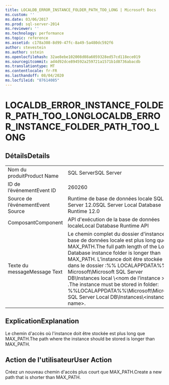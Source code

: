```yaml
---
title: LOCALDB_ERROR_INSTANCE_FOLDER_PATH_TOO_LONG | Microsoft Docs
ms.custom: ''
ms.date: 03/06/2017
ms.prod: sql-server-2014
ms.reviewer: ''
ms.technology: performance
ms.topic: reference
ms.assetid: c178a308-8d99-47fc-8a49-5a480dc592f6
author: stevestein
ms.author: sstein
ms.openlocfilehash: 32ae8ebe102008d08a6059328ed57cd118ece019
ms.sourcegitcommit: ad4d92dce894592a259721a1571b1d8736abacdb
ms.translationtype: MT
ms.contentlocale: fr-FR
ms.lasthandoff: 08/04/2020
ms.locfileid: "87614085"
---
```

# <a name="localdb_error_instance_folder_path_too_long"></a><span data-ttu-id="82286-102">LOCALDB_ERROR_INSTANCE_FOLDER_PATH_TOO_LONG</span><span class="sxs-lookup"><span data-stu-id="82286-102">LOCALDB_ERROR_INSTANCE_FOLDER_PATH_TOO_LONG</span></span>
    
## <a name="details"></a><span data-ttu-id="82286-103">Détails</span><span class="sxs-lookup"><span data-stu-id="82286-103">Details</span></span>  
  
|||  
|-|-|  
|<span data-ttu-id="82286-104">Nom du produit</span><span class="sxs-lookup"><span data-stu-id="82286-104">Product Name</span></span>|<span data-ttu-id="82286-105">SQL Server</span><span class="sxs-lookup"><span data-stu-id="82286-105">SQL Server</span></span>|  
|<span data-ttu-id="82286-106">ID de l’événement</span><span class="sxs-lookup"><span data-stu-id="82286-106">Event ID</span></span>|<span data-ttu-id="82286-107">260</span><span class="sxs-lookup"><span data-stu-id="82286-107">260</span></span>|  
|<span data-ttu-id="82286-108">Source de l’événement</span><span class="sxs-lookup"><span data-stu-id="82286-108">Event Source</span></span>|<span data-ttu-id="82286-109">Runtime de base de données locale SQL Server 12.0</span><span class="sxs-lookup"><span data-stu-id="82286-109">SQL Server Local Database Runtime 12.0</span></span>|  
|<span data-ttu-id="82286-110">Composant</span><span class="sxs-lookup"><span data-stu-id="82286-110">Component</span></span>|<span data-ttu-id="82286-111">API d'exécution de la base de données locale</span><span class="sxs-lookup"><span data-stu-id="82286-111">Local Database Runtime API</span></span>|  
|<span data-ttu-id="82286-112">Texte du message</span><span class="sxs-lookup"><span data-stu-id="82286-112">Message Text</span></span>|<span data-ttu-id="82286-113">Le chemin complet du dossier d'instance de base de données locale est plus long que MAX_PATH.</span><span class="sxs-lookup"><span data-stu-id="82286-113">The full path length of the Local Database instance folder is longer than MAX_PATH.</span></span> <span data-ttu-id="82286-114">L’instance doit être stockée dans le dossier :%% LOCALAPPDATA%% \ Microsoft\Microsoft SQL Server DB\Instances local \\<nom de l’instance \> .</span><span class="sxs-lookup"><span data-stu-id="82286-114">The instance must be stored in folder: %%LOCALAPPDATA%%\Microsoft\Microsoft SQL Server Local DB\Instances\\<instance name\>.</span></span>|  
  
## <a name="explanation"></a><span data-ttu-id="82286-115">Explication</span><span class="sxs-lookup"><span data-stu-id="82286-115">Explanation</span></span>  
 <span data-ttu-id="82286-116">Le chemin d'accès où l'instance doit être stockée est plus long que MAX_PATH.</span><span class="sxs-lookup"><span data-stu-id="82286-116">The path where the instance should be stored is longer than MAX_PATH.</span></span>  
  
## <a name="user-action"></a><span data-ttu-id="82286-117">Action de l'utilisateur</span><span class="sxs-lookup"><span data-stu-id="82286-117">User Action</span></span>  
 <span data-ttu-id="82286-118">Créez un nouveau chemin d'accès plus court que MAX_PATH.</span><span class="sxs-lookup"><span data-stu-id="82286-118">Create a new path that is shorter than MAX_PATH.</span></span>  
  
  
